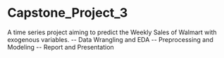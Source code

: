# Capstone_Project_3

A time series project aiming to predict the Weekly Sales of Walmart with exogenous variables.
-- Data Wrangling and EDA
-- Preprocessing and Modeling
-- Report and Presentation
